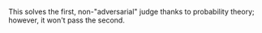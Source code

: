 This solves the first, non-"adversarial" judge thanks to probability theory; however, it won't pass the second.
